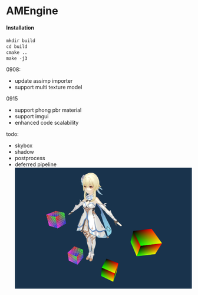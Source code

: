 # AMEngine


#### Installation

```shell
mkdir build
cd build
cmake ..
make -j3
```

0908: 

- update assimp importer
- support multi texture model

0915
  
- support phong pbr material
- support imgui
- enhanced code scalability


todo:

- skybox
- shadow
- postprocess
- deferred pipeline
![model](Resource/Image/model.png)
